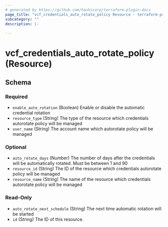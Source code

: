 ```yaml
---
# generated by https://github.com/hashicorp/terraform-plugin-docs
page_title: "vcf_credentials_auto_rotate_policy Resource - terraform-provider-vcf"
subcategory: ""
description: |-
  
---
```


# vcf_credentials_auto_rotate_policy (Resource)





<!-- schema generated by tfplugindocs -->
## Schema

### Required

- `enable_auto_rotation` (Boolean) Enable or disable the automatic credential rotation
- `resource_type` (String) The type of the resource which credentials autorotate policy will be managed
- `user_name` (String) The account name which autorotate policy will be managed

### Optional

- `auto_rotate_days` (Number) The number of days after the credentials will be automatically rotated. Must be between 1 and 90
- `resource_id` (String) The ID of the resource which credentials autorotate policy will be managed
- `resource_name` (String) The name of the resource which credentials autorotate policy will be managed

### Read-Only

- `auto_rotate_next_schedule` (String) The next time automatic rotation will be started
- `id` (String) The ID of this resource.
